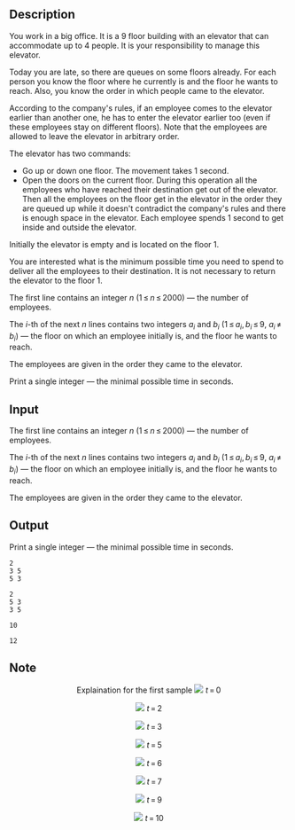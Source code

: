 ## Description

<div><p>You work in a big office. It is a <span class="tex-span">9</span>&nbsp;floor building with an elevator that can accommodate up to <span class="tex-span">4</span>&nbsp;people. It is your responsibility to manage this elevator.</p><p>Today you are late, so there are queues on some floors already. For each person you know the floor where he currently is and the floor he wants to reach. Also, you know the order in which people came to the elevator.</p><p>According to the company's rules, if an employee comes to the elevator earlier than another one, he has to enter the elevator earlier too (even if these employees stay on different floors). Note that the employees are allowed to leave the elevator in arbitrary order.</p><p>The elevator has two commands: </p><ul> <li> Go up or down one floor. The movement takes <span class="tex-span">1</span> second. </li><li> Open the doors on the current floor. During this operation all the employees who have reached their destination get out of the elevator. Then all the employees on the floor get in the elevator in the order they are queued up while it doesn't contradict the company's rules and there is enough space in the elevator. Each employee spends <span class="tex-span">1</span> second to get inside and outside the elevator. </li></ul><p>Initially the elevator is empty and is located on the floor <span class="tex-span">1</span>.</p><p>You are interested what is the minimum possible time you need to spend to deliver all the employees to their destination. It is not necessary to return the elevator to the floor <span class="tex-span">1</span>.</p></div><div class="input-specification"><p>The first line contains an integer <span class="tex-span"><i>n</i></span> (<span class="tex-span">1 ≤ <i>n</i> ≤ 2000</span>)&nbsp;— the number of employees.</p><p>The <span class="tex-span"><i>i</i></span>-th of the next <span class="tex-span"><i>n</i></span> lines contains two integers <span class="tex-span"><i>a</i><sub class="lower-index"><i>i</i></sub></span> and <span class="tex-span"><i>b</i><sub class="lower-index"><i>i</i></sub></span> (<span class="tex-span">1 ≤ <i>a</i><sub class="lower-index"><i>i</i></sub>, <i>b</i><sub class="lower-index"><i>i</i></sub> ≤ 9</span>, <span class="tex-span"><i>a</i><sub class="lower-index"><i>i</i></sub> ≠ <i>b</i><sub class="lower-index"><i>i</i></sub></span>)&nbsp;— the floor on which an employee initially is, and the floor he wants to reach.</p><p>The employees are given in the order they came to the elevator.</p></div><div class="output-specification"><p>Print a single integer&nbsp;— the minimal possible time in seconds.</p></div>

## Input

<p>The first line contains an integer <span class="tex-span"><i>n</i></span> (<span class="tex-span">1 ≤ <i>n</i> ≤ 2000</span>)&nbsp;— the number of employees.</p><p>The <span class="tex-span"><i>i</i></span>-th of the next <span class="tex-span"><i>n</i></span> lines contains two integers <span class="tex-span"><i>a</i><sub class="lower-index"><i>i</i></sub></span> and <span class="tex-span"><i>b</i><sub class="lower-index"><i>i</i></sub></span> (<span class="tex-span">1 ≤ <i>a</i><sub class="lower-index"><i>i</i></sub>, <i>b</i><sub class="lower-index"><i>i</i></sub> ≤ 9</span>, <span class="tex-span"><i>a</i><sub class="lower-index"><i>i</i></sub> ≠ <i>b</i><sub class="lower-index"><i>i</i></sub></span>)&nbsp;— the floor on which an employee initially is, and the floor he wants to reach.</p><p>The employees are given in the order they came to the elevator.</p>

## Output

<p>Print a single integer&nbsp;— the minimal possible time in seconds.</p>





```input1
2
3 5
5 3

```




```input2
2
5 3
3 5

```




```output1
10
```




```output2
12
```



## Note

<center> Explaination for the first sample <img class="tex-graphics" src="file://DabsBaq9.png" style="max-width: 100.0%;max-height: 100.0%;"> <span class="tex-span"><i>t</i> = 0</span><p><img class="tex-graphics" src="file://MgmNIOwf.png" style="max-width: 100.0%;max-height: 100.0%;"> <span class="tex-span"><i>t</i> = 2</span></p><p><img class="tex-graphics" src="file://rHtOHaQ5.png" style="max-width: 100.0%;max-height: 100.0%;"> <span class="tex-span"><i>t</i> = 3</span></p><p><img class="tex-graphics" src="file://GARjKNBt.png" style="max-width: 100.0%;max-height: 100.0%;"> <span class="tex-span"><i>t</i> = 5</span></p><p><img class="tex-graphics" src="file://qFCYj5F0.png" style="max-width: 100.0%;max-height: 100.0%;"> <span class="tex-span"><i>t</i> = 6</span></p><p><img class="tex-graphics" src="file://IH021w6W.png" style="max-width: 100.0%;max-height: 100.0%;"> <span class="tex-span"><i>t</i> = 7</span></p><p><img class="tex-graphics" src="file://fPPDoura.png" style="max-width: 100.0%;max-height: 100.0%;"> <span class="tex-span"><i>t</i> = 9</span></p><p><img class="tex-graphics" src="file://aCS0AhaN.png" style="max-width: 100.0%;max-height: 100.0%;"> <span class="tex-span"><i>t</i> = 10</span></p></center>
